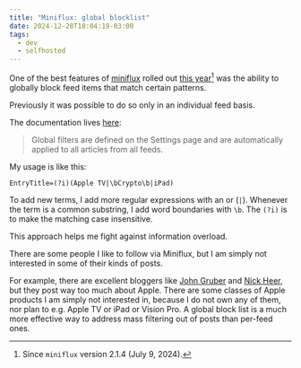 ```yaml
---
title: "Miniflux: global blocklist"
date: 2024-12-28T18:04:19-03:00
tags:
  - dev
  - selfhosted
---
```


One of the best features of [miniflux](https://miniflux.app/) rolled out [this year](https://github.com/miniflux/v2/blob/main/ChangeLog)[^1]
was the ability to globally block feed items that match certain patterns.

Previously it was possible to do so only in an individual feed basis.

The documentation lives [here](https://miniflux.app/docs/rules.html#global-filtering-rules):

> Global filters are defined on the Settings page and are automatically applied to all articles from all feeds.

My usage is like this:

```
EntryTitle=(?i)(Apple TV|\bCrypto\b|iPad)
```

To add new terms, I add more regular expressions with an or (`|`).
Whenever the term is a common substring, I add word boundaries with `\b`.
The `(?i)` is to make the matching case insensitive.

This approach helps me fight against information overload.

There are some people I like to follow via Miniflux, but I am simply not interested in some of their kinds of posts.

For example, there are excellent bloggers like [John Gruber](https://daringfireball.net/) and [Nick Heer](https://pxlnv.com/),
but they post way too much about Apple. There are some classes of Apple products I am simply not interested in, because
I do not own any of them, nor plan to e.g. Apple TV or iPad or Vision Pro.
A global block list is a much more effective way to address mass filtering out of posts than per-feed ones.

[^1]: Since `miniflux` version 2.1.4 (July 9, 2024).
